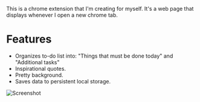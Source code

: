 This is a chrome extension that I'm creating for myself. It's a web page that displays whenever
I open a new chrome tab.

# Features
* Organizes to-do list into: "Things that must be done today" and "Additional tasks"
* Inspirational quotes.
* Pretty background.
* Saves data to persistent local storage.

![Screenshot](http://jonmiranda.net/content/images/2016/03/opt-demo.gif)

